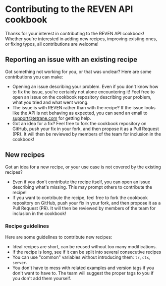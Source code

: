 Contributing to the REVEN API cookbook
======================================

Thanks for your interest in contributing to the REVEN API cookbook! Whether you're interested in adding new recipes, improving existing ones, or fixing typos, all contributions are welcome!

Reporting an issue with an existing recipe
------------------------------------------

Got something not working for you, or that was unclear? Here are some contributions you can make:

- Opening an issue describing your problem. Even if you don't know how to fix the issue, you're certainly not alone encountering it! Feel free to open an issue on the cookbook repository describing your problem, what you tried and what went wrong.
- The issue is with REVEN rather than with the recipe? If the issue looks like the API is not behaving as expected, you can send an email to [support@tetrane.com](mailto:support@tetrane.com) for getting help.
- Got an idea for a fix? Feel free to fork the cookbook repository on GitHub, push your fix in your fork, and then propose it as a Pull Request (PR). It will then be reviewed by members of the team for inclusion in the cookbook!

New recipes
-----------

Got an idea for a new recipe, or your use case is not covered by the existing recipes?

- Even if you don't contribute the recipe itself, you can open an issue describing what's missing. This may prompt others to contribute the recipe!
- If you want to contribute the recipe, feel free to fork the cookbook repository on GitHub, push your fix in your fork, and then propose it as a Pull Request (PR). It will then be reviewed by members of the team for inclusion in the cookbook!

### Recipe guidelines

Here are some guidelines to contribute new recipes:

- Ideal recipes are short, can be reused without too many modifications.
- If the recipe is long, see if it can be split into several consecutive recipes
- You can use "common" variables without introducing them: `tr`, `ctx`, `server`.
- You don't have to mess with related examples and version tags if you don't want to have to. The team will suggest the proper tags to you if you don't add them yourself.
